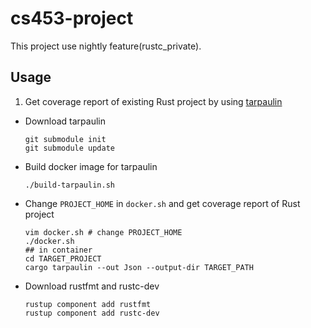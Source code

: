 # cs453-project

This project use nightly feature(rustc_private).

## Usage

1. Get coverage report of existing Rust project by using [tarpaulin](https://github.com/xd009642/tarpaulin)
  - Download tarpaulin

    ```
    git submodule init
    git submodule update
    ```

  - Build docker image for tarpaulin

    ```
    ./build-tarpaulin.sh
    ```

  - Change `PROJECT_HOME` in `docker.sh` and get coverage report of Rust project

    ```
    vim docker.sh # change PROJECT_HOME
    ./docker.sh
    ## in container
    cd TARGET_PROJECT
    cargo tarpaulin --out Json --output-dir TARGET_PATH
    ```
  
  - Download rustfmt and rustc-dev

    ```
    rustup component add rustfmt
    rustup component add rustc-dev
    ```